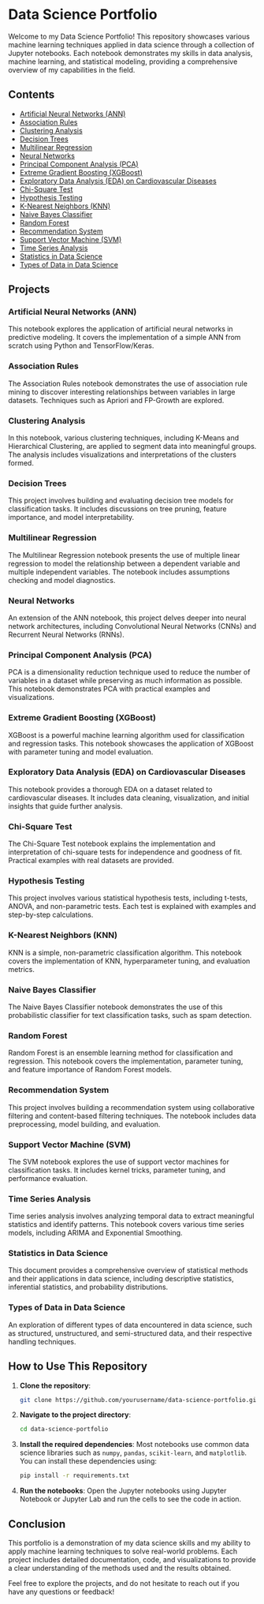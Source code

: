 
# Data Science Portfolio

Welcome to my Data Science Portfolio! This repository showcases various machine learning techniques applied in data science through a collection of Jupyter notebooks. Each notebook demonstrates my skills in data analysis, machine learning, and statistical modeling, providing a comprehensive overview of my capabilities in the field.

## Contents

- [Artificial Neural Networks (ANN)](#artificial-neural-networks-ann)
- [Association Rules](#association-rules)
- [Clustering Analysis](#clustering-analysis)
- [Decision Trees](#decision-trees)
- [Multilinear Regression](#multilinear-regression)
- [Neural Networks](#neural-networks)
- [Principal Component Analysis (PCA)](#principal-component-analysis-pca)
- [Extreme Gradient Boosting (XGBoost)](#extreme-gradient-boosting-xgboost)
- [Exploratory Data Analysis (EDA) on Cardiovascular Diseases](#exploratory-data-analysis-eda-on-cardiovascular-diseases)
- [Chi-Square Test](#chi-square-test)
- [Hypothesis Testing](#hypothesis-testing)
- [K-Nearest Neighbors (KNN)](#k-nearest-neighbors-knn)
- [Naive Bayes Classifier](#naive-bayes-classifier)
- [Random Forest](#random-forest)
- [Recommendation System](#recommendation-system)
- [Support Vector Machine (SVM)](#support-vector-machine-svm)
- [Time Series Analysis](#time-series-analysis)
- [Statistics in Data Science](#statistics-in-data-science)
- [Types of Data in Data Science](#types-of-data-in-data-science)

## Projects

### Artificial Neural Networks (ANN)
This notebook explores the application of artificial neural networks in predictive modeling. It covers the implementation of a simple ANN from scratch using Python and TensorFlow/Keras.

### Association Rules
The Association Rules notebook demonstrates the use of association rule mining to discover interesting relationships between variables in large datasets. Techniques such as Apriori and FP-Growth are explored.

### Clustering Analysis
In this notebook, various clustering techniques, including K-Means and Hierarchical Clustering, are applied to segment data into meaningful groups. The analysis includes visualizations and interpretations of the clusters formed.

### Decision Trees
This project involves building and evaluating decision tree models for classification tasks. It includes discussions on tree pruning, feature importance, and model interpretability.

### Multilinear Regression
The Multilinear Regression notebook presents the use of multiple linear regression to model the relationship between a dependent variable and multiple independent variables. The notebook includes assumptions checking and model diagnostics.

### Neural Networks
An extension of the ANN notebook, this project delves deeper into neural network architectures, including Convolutional Neural Networks (CNNs) and Recurrent Neural Networks (RNNs).

### Principal Component Analysis (PCA)
PCA is a dimensionality reduction technique used to reduce the number of variables in a dataset while preserving as much information as possible. This notebook demonstrates PCA with practical examples and visualizations.

### Extreme Gradient Boosting (XGBoost)
XGBoost is a powerful machine learning algorithm used for classification and regression tasks. This notebook showcases the application of XGBoost with parameter tuning and model evaluation.

### Exploratory Data Analysis (EDA) on Cardiovascular Diseases
This notebook provides a thorough EDA on a dataset related to cardiovascular diseases. It includes data cleaning, visualization, and initial insights that guide further analysis.

### Chi-Square Test
The Chi-Square Test notebook explains the implementation and interpretation of chi-square tests for independence and goodness of fit. Practical examples with real datasets are provided.

### Hypothesis Testing
This project involves various statistical hypothesis tests, including t-tests, ANOVA, and non-parametric tests. Each test is explained with examples and step-by-step calculations.

### K-Nearest Neighbors (KNN)
KNN is a simple, non-parametric classification algorithm. This notebook covers the implementation of KNN, hyperparameter tuning, and evaluation metrics.

### Naive Bayes Classifier
The Naive Bayes Classifier notebook demonstrates the use of this probabilistic classifier for text classification tasks, such as spam detection.

### Random Forest
Random Forest is an ensemble learning method for classification and regression. This notebook covers the implementation, parameter tuning, and feature importance of Random Forest models.

### Recommendation System
This project involves building a recommendation system using collaborative filtering and content-based filtering techniques. The notebook includes data preprocessing, model building, and evaluation.

### Support Vector Machine (SVM)
The SVM notebook explores the use of support vector machines for classification tasks. It includes kernel tricks, parameter tuning, and performance evaluation.

### Time Series Analysis
Time series analysis involves analyzing temporal data to extract meaningful statistics and identify patterns. This notebook covers various time series models, including ARIMA and Exponential Smoothing.

### Statistics in Data Science
This document provides a comprehensive overview of statistical methods and their applications in data science, including descriptive statistics, inferential statistics, and probability distributions.

### Types of Data in Data Science
An exploration of different types of data encountered in data science, such as structured, unstructured, and semi-structured data, and their respective handling techniques.

## How to Use This Repository

1. **Clone the repository**:
   ```sh
   git clone https://github.com/yourusername/data-science-portfolio.git
   ```
2. **Navigate to the project directory**:
   ```sh
   cd data-science-portfolio
   ```
3. **Install the required dependencies**:
   Most notebooks use common data science libraries such as `numpy`, `pandas`, `scikit-learn`, and `matplotlib`. You can install these dependencies using:
   ```sh
   pip install -r requirements.txt
   ```
4. **Run the notebooks**:
   Open the Jupyter notebooks using Jupyter Notebook or Jupyter Lab and run the cells to see the code in action.

## Conclusion

This portfolio is a demonstration of my data science skills and my ability to apply machine learning techniques to solve real-world problems. Each project includes detailed documentation, code, and visualizations to provide a clear understanding of the methods used and the results obtained.

Feel free to explore the projects, and do not hesitate to reach out if you have any questions or feedback!

